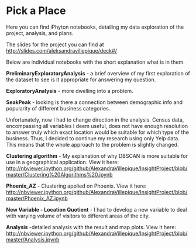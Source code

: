 # Pick a Place

Here you can find iPhyton notebooks, detailing my data exploration of the project, analysis, and plans. 

The slides for the project you can find at http://slides.com/aleksandravillepique/deck#/

Below are individual notebooks with the short explanation what is in them.

**PreliminaryExploratoryAnalysis** -  a brief overview of my first exploration of the dataset to see is it appropriate for answering my question. 

**ExploratoryAnalysis** - more dwelling into a problem. 

**SeakPeak** - looking is there a connection between demographic info and popularity of different business categories.

Unfortunately, now I had to change direction in the analysis. Census data, encompassing all variables I deem useful, does not have enough resolution to answer truly which exact location would be suitable for which type of the business. Thus, I decided to continue my research using only Yelp data. This means that the whole approach to the problem is slightly changed. 

**Clustering algorithm** - My explanation of why DBSCAN is more suitable for use in a geographical application. View it here: http://nbviewer.ipython.org/github/AlexandraVillepique/InsightProject/blob/master/Clustering%20Algorithms%20.ipynb

**Phoenix_AZ** - Clustering applied on Phoenix. View it here: http://nbviewer.ipython.org/github/AlexandraVillepique/InsightProject/blob/master/Phoenix_AZ.ipynb

**New Variable - Location Quotient** - I had to develop a new variable to deal with varying volume of visitors to different areas of the city. 

**Analysis** -detailed analysis with the result and  map plots. View it here: http://nbviewer.ipython.org/github/AlexandraVillepique/InsightProject/blob/master/Analysis.ipynb